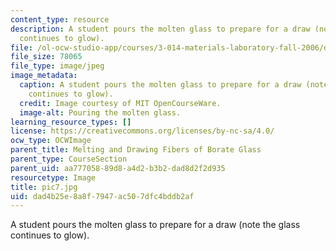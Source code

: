 ```yaml
---
content_type: resource
description: A student pours the molten glass to prepare for a draw (note the glass
  continues to glow).
file: /ol-ocw-studio-app/courses/3-014-materials-laboratory-fall-2006/dad4b25e8a8f7947ac507dfc4bddb2af_pic7.jpg
file_size: 78065
file_type: image/jpeg
image_metadata:
  caption: A student pours the molten glass to prepare for a draw (note the glass
    continues to glow).
  credit: Image courtesy of MIT OpenCourseWare.
  image-alt: Pouring the molten glass.
learning_resource_types: []
license: https://creativecommons.org/licenses/by-nc-sa/4.0/
ocw_type: OCWImage
parent_title: Melting and Drawing Fibers of Borate Glass
parent_type: CourseSection
parent_uid: aa777058-89d8-a4d2-b3b2-dad8d2f2d935
resourcetype: Image
title: pic7.jpg
uid: dad4b25e-8a8f-7947-ac50-7dfc4bddb2af
---
```

A student pours the molten glass to prepare for a draw (note the glass continues to glow).
